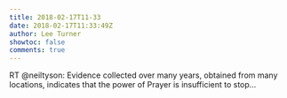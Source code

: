 ```yaml
---
title: 2018-02-17T11-33
date: 2018-02-17T11:33:49Z
author: Lee Turner
showtoc: false
comments: true
---
```


RT @neiltyson: Evidence collected over many years, obtained from many locations, indicates that the power of Prayer is insufficient to stop…

